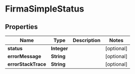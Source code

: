 

# FirmaSimpleStatus


## Properties

| Name | Type | Description | Notes |
|------------ | ------------- | ------------- | -------------|
|**status** | **Integer** |  |  [optional] |
|**errorMessage** | **String** |  |  [optional] |
|**errorStackTrace** | **String** |  |  [optional] |



